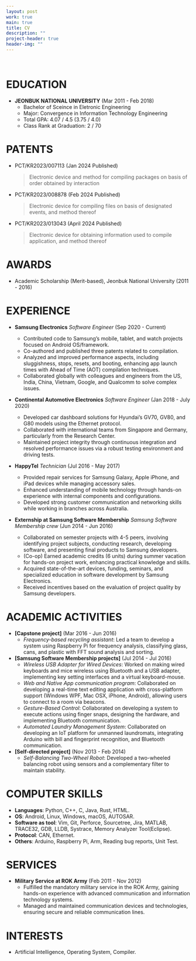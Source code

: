 ```yaml
---
layout: post
work: true
main: true
title: CV
description: ""
project-header: true
header-img: ""
---
```



&nbsp;
# EDUCATION

- __JEONBUK NATIONAL UNIVERSITY__ (Mar 2011 - Feb 2018)
  - Bachelor of Sceince in Eletronic Engineering
  - Major: Convergence in Information Technology Engineering
  - Total GPA: 4.07 / 4.5 (3.75 / 4.0)
  - Class Rank at Graduation: 2 / 70


# PATENTS
- PCT/KR2023/007113 (Jan 2024 Published)
  > Electronic device and method for compiling packages on basis of order obtained by interaction
- PCT/KR2023/008878 (Feb 2024 Published)
  > Electronic device for compiling files on basis of designated events, and method thereof
- PCT/KR2023/013043 (April 2024 Published)
  > Electronic device for obtaining information used to compile application, and method thereof

# AWARDS
* Academic Scholarship (Merit-based), Jeonbuk National University  (2011 - 2016)

# EXPERIENCE
- __Samsung Electronics__ _Software Engineer_ (Sep 2020 - Current)
  - Contributed code to Samsung’s mobile, tablet, and watch projects focused on Android OS/framework.
  - Co-authored and published three patents related to compilation.
  - Analyzed and improved performance aspects, including sluggishness, stops, resets, and booting, enhancing app launch times with Ahead of Time (AOT) compilation techniques.
  - Collaborated globally with colleagues and engineers from the US, India, China, Vietnam, Google, and Qualcomm to solve complex issues.

- __Continental Automotive Electronics__ _Software Engineer_ (Jan 2018 - July 2020)
  - Developed car dashboard solutions for Hyundai’s GV70, GV80, and G80 models
  using the Ethernet protocol.
  - Collaborated with international teams from Singapore and Germany, particularly
  from the Research Center.
  - Maintained project integrity through continuous integration and resolved performance issues via a robust testing environment and driving tests.

- __HappyTel__ _Technician_ (Jul 2016 - May 2017)
  - Provided repair services for Samsung Galaxy, Apple iPhone, and iPad devices while managing accessory sales.
  - Enhanced understanding of mobile technology through hands-on experience with internal components and configurations.
  - Developed strong customer communication and networking skills while working in branches across Australia.

- __Externship at Samsung Software Membership__ _Samsung Software Membership crew_ (Jun 2014 - Jun 2016)
  - Collaborated on semester projects with 4-5 peers, involving identifying project subjects, conducting research, developing software, and presenting final products to Samsung developers.
  - (Co-op) Earned academic credits (6 units) during summer vacation for hands-on project work, enhancing practical knowledge and skills.
  - Acquired state-of-the-art devices, funding, seminars, and specialized education in software development by Samsung Electronics.
  - Received incentives based on the evaluation of project quality by Samsung developers.

# ACADEMIC ACTIVITIES
- __[Capstone project]__ (Mar 2016 - Jun 2016)
  - _Frequency-based recycling assistant_: Led a team to develop a system using Raspberry Pi for frequency analysis, classifying glass, cans, and plastic with FFT sound analysis and sorting.
- __[Samsung Software Membership projects]__ (Jul 2014 - Jul 2016)
  - _Wireless USB Adapter for Wired Devices_: Worked on making wired keyboards and mice wireless using Bluetooth and a USB adapter, implementing key setting interfaces and a virtual keyboard-mouse.
  - _Web and Native App communication program_: Collaborated on developing a real-time text editing application with cross-platform support (Windows WPF, Mac OSX, iPhone, Android), allowing users to connect to a room via beacons.
  - _Gesture-Based Control_: Collaborated on developing a system to execute actions using finger snaps, designing the hardware, and implementing Bluetooth communication.
  - _Automated Laundry Management System_: Collaborated on developing an IoT platform for unmanned laundromats, integrating Arduino with bill and fingerprint recognition, and Bluetooth communication.
- __[Self-directed project]__ (Nov 2013 - Feb 2014)
  - _Self-Balancing Two-Wheel Robot_: Developed a two-wheeled balancing robot using sensors and a complementary filter to maintain stability.

# COMPUTER SKILLS
- __Languages__: Python, C++, C, Java, Rust, HTML.
- __OS__: Android, Linux, Windows, macOS, AUTOSAR.
- __Software as tool__: Vim, Git, Perforce, Sourcetree, Jira, MATLAB, TRACE32, GDB, LLDB, Systrace, Memory Analyzer Tool(Eclipse).
- __Protocol__: CAN, Ethernet.
- __Others__: Arduino, Raspberry Pi, Arm, Reading bug reports, Unit Test.

# SERVICES
- __Military Service at ROK Army__ (Feb 2011 - Nov 2012)
  - Fulfilled the mandatory military service in the ROK Army, gaining hands-on experience with advanced communication and information technology systems.
  - Managed and maintained communication devices and technologies, ensuring secure and reliable communication lines.

# INTERESTS
- Artificial Intelligence, Operating System, Compiler.